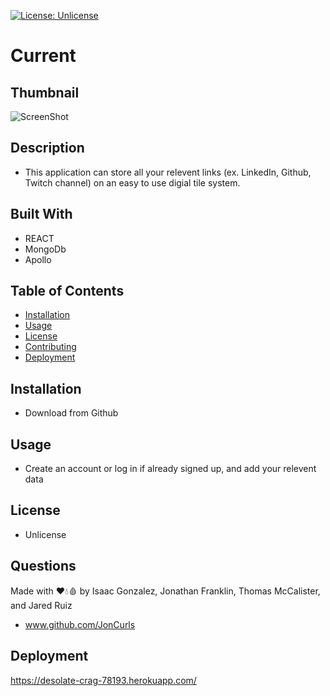 [![License: Unlicense](https://img.shields.io/badge/license-Unlicense-blue.svg)](http://unlicense.org/)

# **Current**

## **Thumbnail**

![ScreenShot]()

## **Description**

- This application can store all your relevent links (ex. LinkedIn, Github, Twitch channel) on an easy to use digial tile system.

## **Built With**

- REACT
- MongoDb
- Apollo

## **Table of Contents**

- [Installation](#installation)
- [Usage](#usage)
- [License](#license)
- [Contributing](#contributing)
- [Deployment](#deployment)

## **Installation**

- Download from Github

## **Usage**

- Create an account or log in if already signed up, and add your relevent data

## **License**

- Unlicense

## **Questions**

Made with ❤️💧🩸 by Isaac Gonzalez, Jonathan Franklin, Thomas McCalister, and Jared Ruiz

- www.github.com/JonCurls

## **Deployment**

https://desolate-crag-78193.herokuapp.com/
